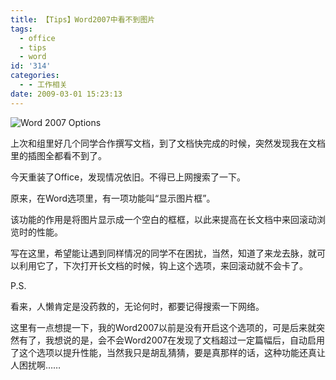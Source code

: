 ```yaml
---
title: 【Tips】Word2007中看不到图片
tags:
  - office
  - tips
  - word
id: '314'
categories:
  - - 工作相关
date: 2009-03-01 15:23:13
---
```


![Word 2007 Options](http://lh5.ggpht.com/_QYicOeu89Bk/SakSD6X0HRI/AAAAAAAABKI/bqA1qGZBmk0/s400/word2007.png)

上次和组里好几个同学合作撰写文档，到了文档快完成的时候，突然发现我在文档里的插图全都看不到了。
<!-- more -->
今天重装了Office，发现情况依旧。不得已上网搜索了一下。

原来，在Word选项里，有一项功能叫“显示图片框”。

该功能的作用是将图片显示成一个空白的框框，以此来提高在长文档中来回滚动浏览时的性能。

写在这里，希望能让遇到同样情况的同学不在困扰，当然，知道了来龙去脉，就可以利用它了，下次打开长文档的时候，钩上这个选项，来回滚动就不会卡了。

P.S.

看来，人懒肯定是没药救的，无论何时，都要记得搜索一下网络。

这里有一点想提一下，我的Word2007以前是没有开启这个选项的，可是后来就突然有了，我想说的是，会不会Word2007在发现了文档超过一定篇幅后，自动启用了这个选项以提升性能，当然我只是胡乱猜猜，要是真那样的话，这种功能还真让人困扰啊……